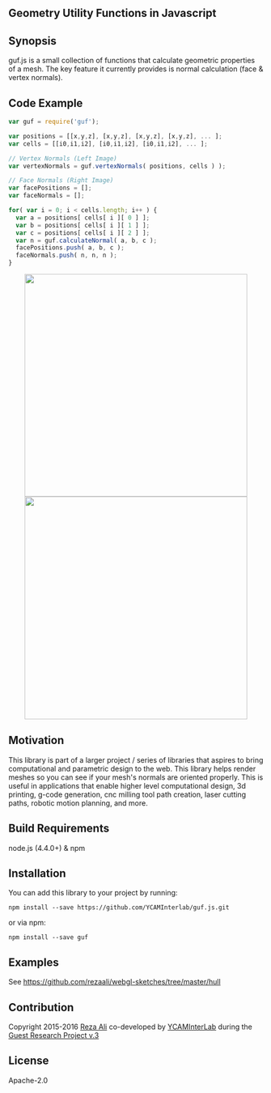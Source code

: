 ## Geometry Utility Functions in Javascript

## Synopsis
guf.js is a small collection of functions that calculate geometric properties of a mesh. The key feature it currently provides is normal calculation (face & vertex normals).

## Code Example
```js
var guf = require('guf');

var positions = [[x,y,z], [x,y,z], [x,y,z], [x,y,z], ... ];
var cells = [[i0,i1,i2], [i0,i1,i2], [i0,i1,i2], ... ];

// Vertex Normals (Left Image)
var vertexNormals = guf.vertexNormals( positions, cells ) );

// Face Normals (Right Image)
var facePositions = [];
var faceNormals = [];

for( var i = 0; i < cells.length; i++ ) {
  var a = positions[ cells[ i ][ 0 ] ];
  var b = positions[ cells[ i ][ 1 ] ];
  var c = positions[ cells[ i ][ 2 ] ];
  var n = guf.calculateNormal( a, b, c );  
  facePositions.push( a, b, c );
  faceNormals.push( n, n, n );
}
```

<p style="text-align: center;">
<img src="https://cloud.githubusercontent.com/assets/555207/14104304/5e17abee-f559-11e5-814d-00f1a8f1dad6.png" width="440">

<img src="https://cloud.githubusercontent.com/assets/555207/14104303/5dfd6d6a-f559-11e5-80c1-d49f50f75dd8.png" width="440">
</p>

## Motivation
This library is part of a larger project / series of libraries that aspires to bring computational and parametric design to the web. This library helps render meshes so you can see if your mesh's normals are oriented properly. This is useful in applications that enable higher level computational design, 3d printing, g-code generation, cnc milling tool path creation, laser cutting paths, robotic motion planning, and more.

## Build Requirements
node.js (4.4.0+) & npm

## Installation
You can add this library to your project by running:
```
npm install --save https://github.com/YCAMInterlab/guf.js.git
```

or via npm:
```
npm install --save guf
```

## Examples
See https://github.com/rezaali/webgl-sketches/tree/master/hull

## Contribution
Copyright 2015-2016 [Reza Ali](http://www.syedrezaali.com) co-developed by [YCAMInterLab](http://interlab.ycam.jp/en/) during the [Guest Research Project v.3](http://interlab.ycam.jp/en/projects/guestresearch/vol3)

## License
Apache-2.0
